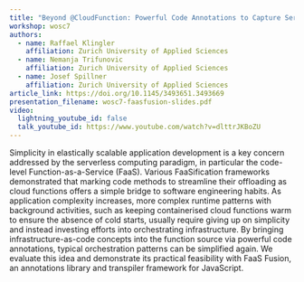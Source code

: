 ```yaml
---
title: "Beyond @CloudFunction: Powerful Code Annotations to Capture Serverless Runtime Patterns"
workshop: wosc7
authors:
  - name: Raffael Klingler
    affiliation: Zurich University of Applied Sciences
  - name: Nemanja Trifunovic
    affiliation: Zurich University of Applied Sciences
  - name: Josef Spillner
    affiliation: Zurich University of Applied Sciences
article_link: https://doi.org/10.1145/3493651.3493669
presentation_filename: wosc7-faasfusion-slides.pdf
video:
  lightning_youtube_id: false
  talk_youtube_id: https://www.youtube.com/watch?v=dlttrJKBoZU
---
```


Simplicity in elastically scalable application development is a key concern addressed by the serverless computing paradigm, in particular the code-level Function-as-a-Service (FaaS). Various FaaSification frameworks demonstrated that marking code methods to streamline their offloading as cloud functions offers a simple bridge to software engineering habits. As application complexity increases, more complex runtime patterns with background activities, such as keeping containerised cloud functions warm to ensure the absence of cold starts, usually require giving up on simplicity and instead investing efforts into orchestrating infrastructure. By bringing infrastructure-as-code concepts into the function source via powerful code annotations, typical orchestration patterns can be simplified again. We evaluate this idea and demonstrate its practical feasibility with FaaS Fusion, an annotations library and transpiler framework for JavaScript.
